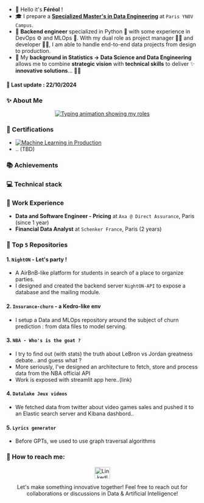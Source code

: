 - 👋 Hello it's **Féréol** !
- 🎓 I prepare a **[Specialized Master's in Data Engineering](https://www.ynov.com/formations/informatique/mastere-data-engineer)** at `Paris YNOV Campus`.
- 💼 **Backend engineer** specialized in Python 🐍 with some experience in DevOps ⚙ and MLOps 🤖. With my dual role as project manager 👷‍♂️ and developer 👨‍💻, I am able to handle end-to-end data projects from design to production.
- 📌 My **background in Statistics -> Data Science and Data Engineering** allows me to combine **strategic vision** with **technical skills** to deliver ✨ **innovative solutions**... 🤹‍♂️ 

#### 🔄 Last update : 22/10/2024

<!--
from analytics to engineering

**fereol023/fereol023** is a ✨ _special_ ✨ repository because its `README.md` (this file) appears on your GitHub profile.

Here are some ideas to get you started:

- 🔭 I’m currently working on ...
- 🌱 I’m currently learning ...
- 👯 I’m looking to collaborate on ...
- 🤔 I’m looking for help with ...
- 💬 Ask me about ...
- 📫 How to reach me: ...
- 😄 Pronouns: ...
- ⚡ Fun fact: ...
-->

### ✨ About Me

<p align="center">
  <a href="https://github.com/DenverCoder1/readme-typing-svg">
    <img src="https://readme-typing-svg.herokuapp.com?lines=Data+Analysis+📊;Machine+Learning+Engineering+🤖;Data+Engineering+⚙️&center=true&width=900&height=50" alt="Typing animation showing my roles">
  </a>
</p>

### 🏅 Certifications
- [![Machine Learning in Production](https://img.shields.io/badge/Coursera-MLOps-blue)](https://coursera.org/verify/9PJW3LW2JALC)
- .. (TBD)

### 📚 Achievements


### 💻 Technical stack


### 💼 Work Experience
- **Data and Software Engineer - Pricing** at `Axa @ Direct Assurance`, Paris (since 1 year)
- **Financial Data Analyst** at `Schenker France`, Paris (2 years)

### 🌟 Top `5` Repositories

#### 1. `NightON` - Let's party !
- A AirBnB-like platform for students in search of a place to organize parties.
- I designed and created the backend server `NightON-API` to expose a database and the mailing module.   

#### 2. `Insurance-churn` - a Kedro-like env
 - I setup a Data and MLOps repository around the subject of churn prediction : from data files to model serving.   
   
#### 3. `NBA - Who's is the goat ?`
 - I try to find out (with stats) the truth about LeBron vs Jordan greatness debate.. and guess what ?
 - More seriously, I've designed an architecture to fetch, store and process data from the NBA official API
 - Work is exposed with streamlit app here..(link)
   
#### 4. `Datalake Jeux videos`  
  - We fetched data from twitter about video games sales and pushed it to an Elastic search server and Kibana dashbord..
      
#### 5. `Lyrics generator`   
  - Before GPTs, we used to use graph traversal algorithms
    
### 🤙 How to reach me:
<p align="center">
  <a href="https://www.linkedin.com/in/fereol-gbenou/" target="_blank">
    <img align="center" alt="LinkedIn" height="30" src="https://raw.githubusercontent.com/rahuldkjain/github-profile-readme-generator/master/src/images/icons/Social/linked-in-alt.svg" width="40"/>
  </a>
</p>

<p align="center">
  Let's make something innovative together! Feel free to reach out for collaborations or discussions in Data & Artificial Intelligence!
</p>
